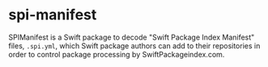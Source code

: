# spi-manifest

SPIManifest is a Swift package to decode "Swift Package Index Manifest" files, `.spi.yml`, which Swift package authors can add to their repositories in order to control package processing by SwiftPackageindex.com.
